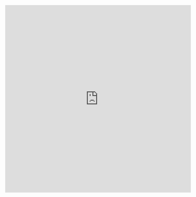 <iframe title="[ Total # of Countries ]" aria-label="Column Chart" id="datawrapper-chart-rHj9D" src="https://datawrapper.dwcdn.net/rHj9D/1/"scrolling="no" frameborder="0" style="border: none;" width="600" height="606"></iframe> 
